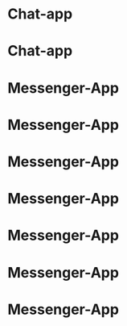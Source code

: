 # Chat-app
# Chat-app
# Messenger-App
# Messenger-App
# Messenger-App
# Messenger-App
# Messenger-App
# Messenger-App
# Messenger-App
